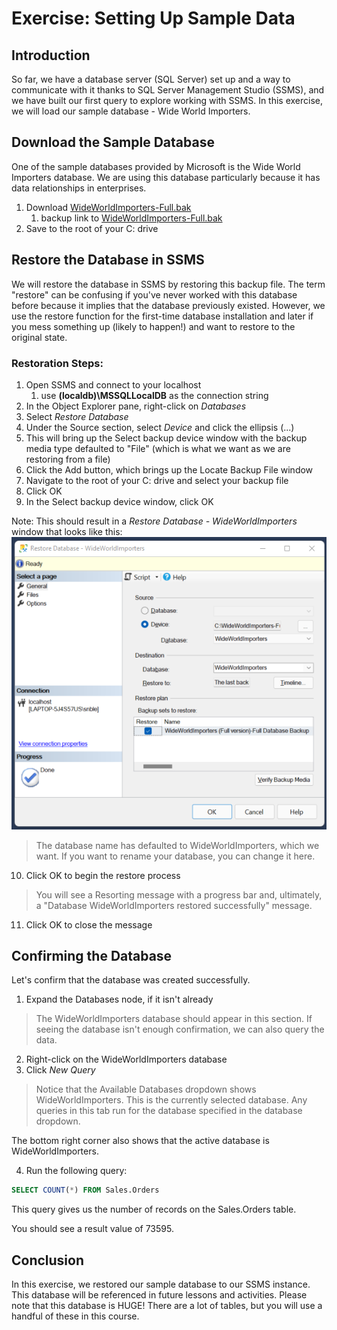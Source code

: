 # Exercise: Setting Up Sample Data

## Introduction

So far, we have a database server (SQL Server) set up and a way to communicate with it thanks to SQL Server Management Studio (SSMS), and we have built our first query to explore working with SSMS. In this exercise, we will load our sample database - Wide World Importers.

## Download the Sample Database

One of the sample databases provided by Microsoft is the Wide World Importers database. We are using this database particularly because it has data relationships in enterprises.

1. Download [WideWorldImporters-Full.bak](https://github.com/Microsoft/sql-server-samples/releases/download/wide-world-importers-v1.0/WideWorldImporters-Standard.bak)
    1.  backup link to [WideWorldImporters-Full.bak](https://progressiveinsurance.sharepoint.com/:u:/s/grp_ADPLDCs/EcyQ0COVPbJFv8ecMcFX7qYBbVdOc02H_01_Ogju-jy0IA?e=iQ7fsk)
3. Save to the root of your C: drive

## Restore the Database in SSMS

We will restore the database in SSMS by restoring this backup file. The term "restore" can be confusing if you've never worked with this database before because it implies that the database previously existed. However,  we use the restore function for the first-time database installation and later if you mess something up (likely to happen!) and want to restore to the original state.

### Restoration Steps:

1. Open SSMS and connect to your localhost
   1. use **(localdb)\MSSQLLocalDB** as the connection string
2. In the Object Explorer pane, right-click on *Databases*
3. Select *Restore Database*
4. Under the Source section, select *Device* and click the ellipsis (...)
5. This will bring up the Select backup device window with the backup media type defaulted to "File" (which is what we want as we are restoring from a file)
6. Click the Add button, which brings up the Locate Backup File window
7. Navigate to the root of your C: drive and select your backup file
8. Click OK
9.  In the Select backup device window, click OK

Note: This should result in a *Restore Database - WideWorldImporters* window that looks like this:
![ssms-restore-db](assets/images/restore-db-window.png)

> The database name has defaulted to WideWorldImporters, which we want. If you want to rename your database, you can change it here.

10. Click OK to begin the restore process 

> You will see a Resorting message with a progress bar and, ultimately, a "Database WideWorldImporters restored successfully" message. 

11. Click OK to close the message

## Confirming the Database

Let's confirm that the database was created successfully.

1. Expand the Databases node, if it isn't already  

> The WideWorldImporters database should appear in this section. If seeing the database isn't enough confirmation, we can also query the data.

2. Right-click on the WideWorldImporters database 
3. Click *New Query*

> Notice that the Available Databases dropdown shows WideWorldImporters.  This is the currently selected database. Any queries in this tab run for the database specified in the database dropdown.

The bottom right corner also shows that the active database is WideWorldImporters.

4. Run the following query:

```sql
SELECT COUNT(*) FROM Sales.Orders
```

This query gives us the number of records on the Sales.Orders table.

You should see a result value of 73595.

## Conclusion

In this exercise, we restored our sample database to our SSMS instance. This database will be referenced in future lessons and activities. Please note that this database is HUGE! There are a lot of tables, but you will use a handful of these in this course. 
